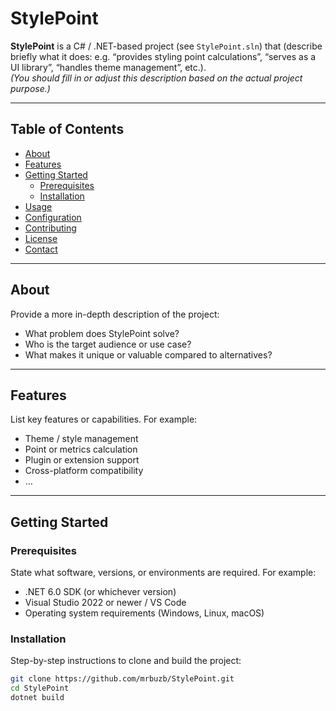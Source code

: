# StylePoint

**StylePoint** is a C# / .NET-based project (see `StylePoint.sln`) that (describe briefly what it does: e.g. “provides styling point calculations”, “serves as a UI library”, “handles theme management”, etc.).  
*(You should fill in or adjust this description based on the actual project purpose.)*

---

## Table of Contents

- [About](#about)  
- [Features](#features)  
- [Getting Started](#getting-started)  
  - [Prerequisites](#prerequisites)  
  - [Installation](#installation)  
- [Usage](#usage)  
- [Configuration](#configuration)  
- [Contributing](#contributing)  
- [License](#license)  
- [Contact](#contact)  

---

## About

Provide a more in-depth description of the project:

- What problem does StylePoint solve?  
- Who is the target audience or use case?  
- What makes it unique or valuable compared to alternatives?

---

## Features

List key features or capabilities. For example:

- Theme / style management  
- Point or metrics calculation  
- Plugin or extension support  
- Cross-platform compatibility  
- …  

---

## Getting Started

### Prerequisites

State what software, versions, or environments are required. For example:

- .NET 6.0 SDK (or whichever version)  
- Visual Studio 2022 or newer / VS Code  
- Operating system requirements (Windows, Linux, macOS)  

### Installation

Step-by-step instructions to clone and build the project:

```bash
git clone https://github.com/mrbuzb/StylePoint.git
cd StylePoint
dotnet build
